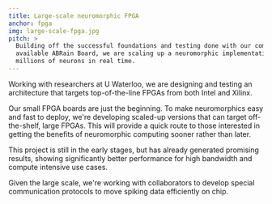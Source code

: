 ```yaml
---
title: Large-scale neuromorphic FPGA
anchor: fpga
img: large-scale-fpga.jpg
pitch: >
  Building off the successful foundations and testing done with our commerically
  available ABRain Board, we are scaling up a neuromorphic implementation on FPGAs able to run
  millions of neurons in real time.  
---
```


Working with researchers at U Waterloo, we are designing and testing an architecture that targets top-of-the-line FPGAs from both Intel and Xilinx.

Our small FPGA boards are just the beginning.  To make neuromorphics easy and fast to deploy, we're developing scaled-up versions that can target off-the-shelf, large FPGAs.  This will provide a quick route to those interested in getting the benefits of neuromorphic computing sooner rather than later.

This project is still in the early stages, but has already generated promising results, showing significantly better performance for high bandwidth and compute intensive use cases.  

Given the large scale, we're working with collaborators to develop special communication protocols to move spiking data efficiently on chip.  